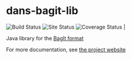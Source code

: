dans-bagit-lib
==============

![Build Status](https://github.com/DANS-KNAW/dans-bagit-lib/actions/workflows/build.yml/badge.svg)
![Site Status](https://github.com/DANS-KNAW/dans-bagit-lib/actions/workflows/docs.yml/badge.svg)
![Coverage Status](https://coveralls.io/repos/github/DANS-KNAW/dans-bagit-lib/badge.svg?branch=master)                                                                                                                                                                                                                                                                                                                                                                                                                                                                             |

Java library for the [BagIt format](https://datatracker.ietf.org/doc/html/rfc8493)

For more documentation, see [the project website](https://dans-knaw.github.io/dans-bagit-lib/)